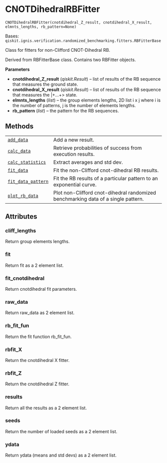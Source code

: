 # CNOTDihedralRBFitter

<span id="undefined" />

`CNOTDihedralRBFitter(cnotdihedral_Z_result, cnotdihedral_X_result, elmnts_lengths, rb_pattern=None)`

Bases: `qiskit.ignis.verification.randomized_benchmarking.fitters.RBFitterBase`

Class for fitters for non-Clifford CNOT-Dihedral RB.

Derived from RBFitterBase class. Contains two RBFitter objects.

**Parameters**

*   **cnotdihedral\_Z\_result** (*qiskit.Result*) – list of results of the RB sequence that measures the ground state.
*   **cnotdihedral\_X\_result** (*qiskit.Result*) – list of results of the RB sequence that measures the $|+...+>$ state.
*   **elmnts\_lengths** (*list*) – the group elements lengths, 2D list i x j where i is the number of patterns, j is the number of elements lengths.
*   **rb\_pattern** (*list*) – the pattern for the RB sequences.

## Methods

|                                                                                                                                                                                                                         |                                                                                   |
| ----------------------------------------------------------------------------------------------------------------------------------------------------------------------------------------------------------------------- | --------------------------------------------------------------------------------- |
| [`add_data`](qiskit.ignis.verification.CNOTDihedralRBFitter.add_data#qiskit.ignis.verification.CNOTDihedralRBFitter.add_data "qiskit.ignis.verification.CNOTDihedralRBFitter.add_data")                                 | Add a new result.                                                                 |
| [`calc_data`](qiskit.ignis.verification.CNOTDihedralRBFitter.calc_data#qiskit.ignis.verification.CNOTDihedralRBFitter.calc_data "qiskit.ignis.verification.CNOTDihedralRBFitter.calc_data")                             | Retrieve probabilities of success from execution results.                         |
| [`calc_statistics`](qiskit.ignis.verification.CNOTDihedralRBFitter.calc_statistics#qiskit.ignis.verification.CNOTDihedralRBFitter.calc_statistics "qiskit.ignis.verification.CNOTDihedralRBFitter.calc_statistics")     | Extract averages and std dev.                                                     |
| [`fit_data`](qiskit.ignis.verification.CNOTDihedralRBFitter.fit_data#qiskit.ignis.verification.CNOTDihedralRBFitter.fit_data "qiskit.ignis.verification.CNOTDihedralRBFitter.fit_data")                                 | Fit the non-Clifford cnot-dihedral RB results.                                    |
| [`fit_data_pattern`](qiskit.ignis.verification.CNOTDihedralRBFitter.fit_data_pattern#qiskit.ignis.verification.CNOTDihedralRBFitter.fit_data_pattern "qiskit.ignis.verification.CNOTDihedralRBFitter.fit_data_pattern") | Fit the RB results of a particular pattern to an exponential curve.               |
| [`plot_rb_data`](qiskit.ignis.verification.CNOTDihedralRBFitter.plot_rb_data#qiskit.ignis.verification.CNOTDihedralRBFitter.plot_rb_data "qiskit.ignis.verification.CNOTDihedralRBFitter.plot_rb_data")                 | Plot non-Clifford cnot-dihedral randomized benchmarking data of a single pattern. |

## Attributes

<span id="undefined" />

### cliff\_lengths

Return group elements lengths.

<span id="undefined" />

### fit

Return fit as a 2 element list.

<span id="undefined" />

### fit\_cnotdihedral

Return cnotdihedral fit parameters.

<span id="undefined" />

### raw\_data

Return raw\_data as 2 element list.

<span id="undefined" />

### rb\_fit\_fun

Return the fit function rb\_fit\_fun.

<span id="undefined" />

### rbfit\_X

Return the cnotdihedral X fitter.

<span id="undefined" />

### rbfit\_Z

Return the cnotdihedral Z fitter.

<span id="undefined" />

### results

Return all the results as a 2 element list.

<span id="undefined" />

### seeds

Return the number of loaded seeds as a 2 element list.

<span id="undefined" />

### ydata

Return ydata (means and std devs) as a 2 element list.
